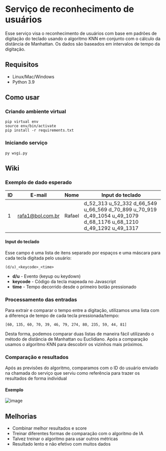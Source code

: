 ﻿# Serviço de reconhecimento de usuários
Esse serviço visa o reconhecimento de usuários com base em padrões de digitação do teclado usando o algoritmo KNN em conjunto com o cálculo da distância de Manhattan. Os dados são baseados em intervalos de tempo da digitação.

## Requisitos
- Linux/Mac/Windows
- Python 3.9

## Como usar

### Criando ambiente virtual
```
pip virtual env
source env/bin/activate
pip install -r requirements.txt
```

### Iniciando serviço
```
py wsgi.py
```

## Wiki

### Exemplo de dado esperado
| ID | E-mail | Nome | Input do teclado |
| -- | ------ | ---- | ---------------- |
| 1 | rafa1@bol.com.br | Rafael | d_52_313 u_52_332 d_66_549 u_66_569 d_70_899 u_70_919 d_49_1054 u_49_1079 d_68_1176 u_68_1210 d_49_1292 u_49_1317 |

#### Input do teclado
Esse campo é uma lista de itens separado por espaços e uma máscara para cada tecla digitada pelo usuário:
```
(d/u)_<keycode>_<time>
```
- **d/u** - Evento (keyup ou keydown)
- **keycode** - Código da tecla mapeada no Javascript
- **time** - Tempo decorrido desde o primeiro botão pressionado

### Processamento das entradas
Para extrair e comparar o tempo entre a digitação, utilizamos uma lista com a diferença de tempo de cada tecla pressionada/tempo:
```
[60, 135, 60, 70, 39, 46, 79, 274, 80, 235, 59, 44, 81]
```
Desta forma, podemos comparar duas listas de maneira fácil utilizando o método de distância de Manhattan ou Euclidiano. Após a comparação usamos o algoritmo KNN para descobrir os vizinhos mais próximos.

### Comparação e resultados
Após as previsões do algoritmo, comparamos com o ID do usuário enviado na chamada do serviço que serviu como referência para trazer os resultados de forma individual

#### Exemplo
![image](https://user-images.githubusercontent.com/42397106/143965562-ce5e1612-e64e-4d1d-9486-55a88cdb2a94.png)

## Melhorias
- Combinar melhor resultados e score
- Treinar diferentes formas de comparação com o algoritmo de IA
- Talvez treinar o algoritmo para usar outros métricas
- Resultado lento e não efetivo com muitos dados
